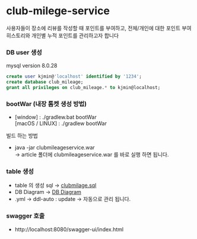 # club-milege-service
사용자들이 장소에 리뷰를 작성할 때 포인트를 부여하고, 전체/개인에 대한 포인트 부여 히스토리와 개인별
누적 포인트를 관리하고자 합니다

### DB user 생성
mysql version 8.0.28
```sql
create user kjmin@'localhost' identified by '1234';   
create database club_mileage;   
grant all privileges on club_mileage.* to kjmin@localhost;
```   
### bootWar (내장 톰켓 생성 방법)
- [window] : ./gradlew.bat bootWar   
  [macOS / LINUX] : ./gradlew bootWar

빌드 하는 방법
- java -jar clubmileageservice.war   
-> article 폴더에 clubmileageservice.war 를 바로 실행 하면 됩니다.

### table 생성
- table 의 생성 sql -> [clubmilage.sql](https://github.com/Eco-Min/club-milege-service/blob/main/article/clubmilage.sql)
- DB Diagram -> [DB Diagram](https://github.com/Eco-Min/club-milege-service/blob/main/article/diagram.png)
- .yml -> ddl-auto : update -> 자동으로 관리 됩니다.

### swagger 호출
- http://localhost:8080/swagger-ui/index.html
